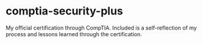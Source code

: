 # comptia-security-plus
My official certification through CompTIA. Included is a self-reflection of my process and lessons learned through the certification.
